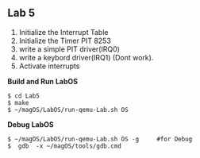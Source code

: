 ## Lab 5
1. Initialize the Interrupt Table
2. Initialize the Timer PIT 8253
3. write a simple PIT driver(IRQ0)
3. write a keybord driver(IRQ1) (Dont work).
4. Activate interrupts


**Build and Run LabOS**  

    $ cd Lab5
    $ make
    $ ~/magOS/LabOS/run-qemu-Lab.sh OS

**Debug LabOS**

    $ ~/magOS/LabOS/run-qemu-Lab.sh OS -g     #for Debug
    $  gdb  -x ~/magOS/tools/gdb.cmd


